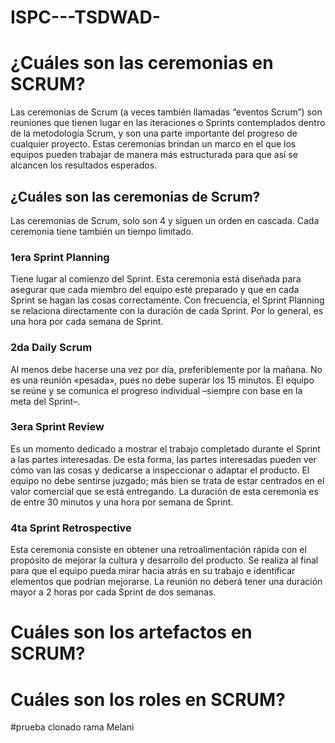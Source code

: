 # ISPC---TSDWAD-
# ¿Cuáles son las ceremonias en SCRUM?
Las ceremonias de Scrum (a veces también llamadas “eventos Scrum”) son reuniones que tienen lugar en las
iteraciones o Sprints contemplados dentro de la metodología Scrum, y son una parte importante del progreso 
de cualquier proyecto.
Estas ceremonias brindan un marco en el que los equipos pueden trabajar de manera más estructurada para que
así se alcancen los resultados esperados.

## ¿Cuáles son las ceremonias de Scrum?
Las ceremonias de Scrum, solo son 4 y siguen un orden en cascada. Cada ceremonia tiene también un tiempo
limitado.

### 1era Sprint Planning
Tiene lugar al comienzo del Sprint. Esta ceremonia está diseñada para asegurar que cada miembro del equipo 
esté preparado y que en cada Sprint se hagan las cosas correctamente. Con frecuencia, el Sprint Planning se 
relaciona directamente con la duración de cada Sprint. Por lo general, es una hora por cada semana de Sprint.

### 2da Daily Scrum
Al menos debe hacerse una vez por día, preferiblemente por la mañana. No es una reunión «pesada», pues no debe 
superar los 15 minutos. El equipo se reúne y se comunica el progreso individual –siempre con base en la meta 
del Sprint–. 

### 3era Sprint Review
Es un momento dedicado a mostrar el trabajo completado durante el Sprint a las partes interesadas. De esta 
forma, las partes interesadas pueden ver cómo van las cosas y dedicarse a inspeccionar o adaptar el producto.
El equipo no debe sentirse juzgado; más bien se trata de estar centrados en el valor comercial que se está 
entregando. La duración de esta ceremonia es de entre 30 minutos y una hora por semana de Sprint.

### 4ta Sprint Retrospective
Esta ceremonia consiste en obtener una retroalimentación rápida con el propósito de mejorar la cultura y 
desarrollo del producto.
Se realiza al final para que el equipo pueda mirar hacia atrás en su trabajo e identificar elementos que 
podrían mejorarse. La reunión no deberá tener una duración mayor a 2 horas por cada Sprint de dos semanas.

# Cuáles son los artefactos en SCRUM?
# Cuáles son los roles en SCRUM?


#prueba clonado rama Melani